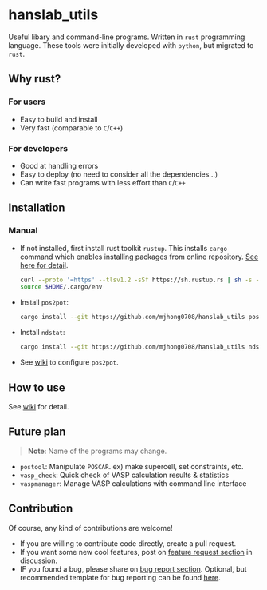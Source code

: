 # hanslab_utils

Useful libary and command-line programs. Written in `rust` programming language.
These tools were initially developed with `python`, but migrated to `rust`.

## Why rust?

### For users

- Easy to build and install
- Very fast (comparable to `C`/`C++`)

### For developers

- Good at handling errors
- Easy to deploy (no need to consider all the dependencies...)
- Can write fast programs with less effort than `C`/`C++`

## Installation

### Manual

- If not installed, first install rust toolkit `rustup`. This installs `cargo` command which enables installing packages from online repository. [See here for detail](https://rustup.rs/).

  ```bash
  curl --proto '=https' --tlsv1.2 -sSf https://sh.rustup.rs | sh -s -- -y
  source $HOME/.cargo/env
  ```
 
- Install `pos2pot`:

  ```bash
  cargo install --git https://github.com/mjhong0708/hanslab_utils pos2pot
  ```

- Install `ndstat`:

  ```bash
  cargo install --git https://github.com/mjhong0708/hanslab_utils ndstat
  ```

- See [wiki](https://github.com/mjhong0708/hanslab_utils/wiki) to configure `pos2pot`.

## How to use

See [wiki](https://github.com/mjhong0708/hanslab_utils/wiki) for detail.

## Future plan

> **Note**: Name of the programs may change.

- `postool`: Manipulate `POSCAR`. ex) make supercell, set constraints, etc.
- `vasp_check`: Quick check of VASP calculation results & statistics
- `vaspmanager`: Manage VASP calculations with command line interface

## Contribution

Of course, any kind of contributions are welcome!

- If you are willing to contribute code directly, create a pull request.
- If you want some new cool features, post on [feature request section](https://github.com/mjhong0708/hanslab_utils/discussions/categories/feature-request) in discussion.
- IF you found a bug, please share on [bug report section](https://github.com/mjhong0708/hanslab_utils/discussions/categories/bug-report). Optional, but recommended template for bug reporting can be found [here](https://github.com/mjhong0708/hanslab_utils/discussions/3).
